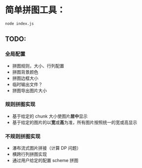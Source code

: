 # 简单拼图工具：

```sh
node index.js
```

## TODO:

### 全局配置

- 拼图规则，大小、行列配置
- 拼图背景颜色
- 拼图边框大小
- 临时输出文件？
- 拼图导出图片大小


### 规则拼图实现

- 基于给定的 chunk 大小使图片**居中**显示
- 基于给定的图片的以**宽**或**高**为准，所有图片按照统一的宽或高显示


### 不规则拼图实现

- 瀑布流式图片拼接（计算 DP 问题）
- 横跨行列拼图实现
- 通过用户给定的配置 scheme 拼图